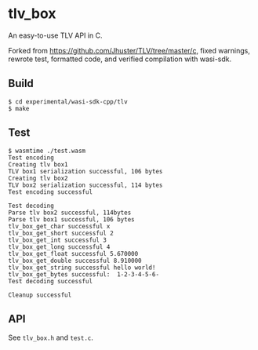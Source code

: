 # tlv_box

An easy-to-use TLV API in C.

Forked from https://github.com/Jhuster/TLV/tree/master/c,
fixed warnings, rewrote test, formatted code, and verified
compilation with wasi-sdk.

## Build

```shell
$ cd experimental/wasi-sdk-cpp/tlv
$ make
```

## Test

```shell
$ wasmtime ./test.wasm
Test encoding
Creating tlv box1
TLV box1 serialization successful, 106 bytes
Creating tlv box2
TLV box2 serialization successful, 114 bytes
Test encoding successful

Test decoding
Parse tlv box2 successful, 114bytes
Parse tlv box1 successful, 106 bytes
tlv_box_get_char successful x
tlv_box_get_short successful 2
tlv_box_get_int successful 3
tlv_box_get_long successful 4
tlv_box_get_float successful 5.670000
tlv_box_get_double successful 8.910000
tlv_box_get_string successful hello world!
tlv_box_get_bytes successful:  1-2-3-4-5-6-
Test decoding successful

Cleanup successful
```

## API

See `tlv_box.h` and `test.c`.
